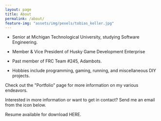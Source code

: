 ```yaml
---
layout: page
title: About
permalink: /about/
feature-img: "assets/img/pexels/tobias_keller.jpg"
---
```


* Senior at Michigan Technological University, studying Software Engineering.

* Member & Vice President of Husky Game Development Enterprise

* Past member of FRC Team #245, Adambots.

* Hobbies include programming, gaming, running, and miscellaneous DIY projects.  

Check out the "Portfolio" page for more information on my various endeavors.

Interested in more information or want to get in contact? Send me an email from the icon below.

Resume available for download HERE.
 
